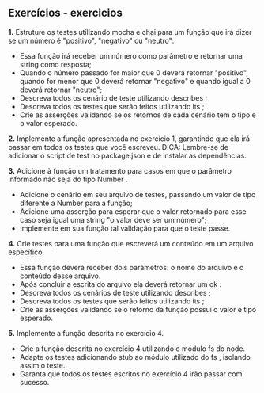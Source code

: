 ## Exercícios - exercicios

**1.** Estruture os testes utilizando mocha e chai para um função que irá dizer se um número é "positivo", "negativo" ou "neutro":
* Essa função irá receber um número como parâmetro e retornar uma string como resposta;
* Quando o número passado for maior que 0 deverá retornar "positivo", quando for menor que 0 deverá retornar "negativo" e quando igual a 0 deverá retornar "neutro";
* Descreva todos os cenário de teste utilizando describes ;
* Descreva todos os testes que serão feitos utilizando its ;
* Crie as asserções validando se os retornos de cada cenário tem o tipo e o valor esperado.

**2.** Implemente a função apresentada no exercício 1, garantindo que ela irá passar em todos os testes que você escreveu.
DICA: Lembre-se de adicionar o script de test no package.json e de instalar as dependências.

**3.** Adicione à função um tratamento para casos em que o parâmetro informado não seja do tipo Number .
* Adicione o cenário em seu arquivo de testes, passando um valor de tipo diferente a Number para a função;
* Adicione uma asserção para esperar que o valor retornado para esse caso seja igual uma string "o valor deve ser um número";
* Implemente em sua função tal validação para que o teste passe.

**4.** Crie testes para uma função que escreverá um conteúdo em um arquivo específico.
* Essa função deverá receber dois parâmetros: o nome do arquivo e o conteúdo desse arquivo.
* Após concluir a escrita do arquivo ela deverá retornar um ok .
* Descreva todos os cenários de teste utilizando describes ;
* Descreva todos os testes que serão feitos utilizando its ;
* Crie as asserções validando se o retorno da função possui o valor e tipo esperado.

**5.** Implemente a função descrita no exercício 4.
* Crie a função descrita no exercício 4 utilizando o módulo fs do node.
* Adapte os testes adicionando stub ao módulo utilizado do fs , isolando assim o teste.
* Garanta que todos os testes escritos no exercício 4 irão passar com sucesso.